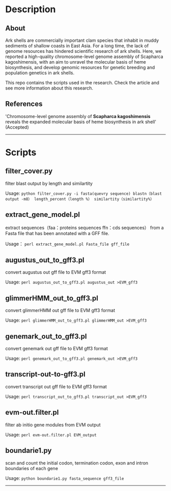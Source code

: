 # Description

## About

Ark shells are commercially important clam species that inhabit in muddy sediments of shallow coasts in East Asia. For a long time, the lack of genome resources has hindered scientific research of ark shells. Here, we reported a high-quality chromosome-level genome assembly of Scapharca kagoshimensis, with an aim to unravel the molecular basis of heme biosynthesis, and develop genomic resources for genetic breeding and population genetics in ark shells.

This repo contains the scripts used in the research. Check the article and see more information about this research.

## References

'Chromosome-level genome assembly of __Scapharca kagoshimensis__ reveals the expanded molecular basis of heme biosynthesis in ark shell' (Accepted)

----------
# Scripts

## filter_cover.py

filter blast output by length and similartity 

Usage:
`python filter_cover.py -i fasta(quevry sequence) blastn（blast output -m8） length_percent（length %） similartity（similartity%）`


## extract_gene_model.pl

extract sequences（faa：proteins sequences ffn：cds sequences） from a Fasta file that has been annotated with a GFF file. 

Usage：
`perl extract_gene_model.pl Fasta_file gff_file`


## augustus_out_to_gff3.pl

convert augustus out gff file to EVM gff3 format

Usage:
`perl augustus_out_to_gff3.pl augustus_out >EVM_gff3`


## glimmerHMM_out_to_gff3.pl

convert glimmerHMM out gff file to EVM gff3 format

Usage:
`perl glimmerHMM_out_to_gff3.pl glimmerHMM_out >EVM_gff3`

## genemark_out_to_gff3.pl

convert genemark out gff file to EVM gff3 format

Usage:
`perl genemark_out_to_gff3.pl genemark_out >EVM_gff3`

## transcript-out-to-gff3.pl

convert transcript out gff file to EVM gff3 format

Usage:
`perl transcript_out_to_gff3.pl transcript_out >EVM_gff3`

## evm-out.filter.pl

filter ab initio gene modules from EVM output

Usage:
`perl evm-out.filter.pl EVM_output`

## boundarie1.py

scan and count the initial codon, termination codon, exon and intron boundaries of each gene

Usage:
`python boundarie1.py fasta_sequence gff3_file`

----------

